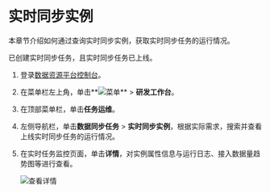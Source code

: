 # 实时同步实例

本章节介绍如何通过查询实时同步实例，获取实时同步任务的运行情况。

已创建实时同步任务，且实时同步任务已上线。

1.  登录[数据资源平台控制台](https://dataq.console.aliyun.com)。

2.  在菜单栏左上角，单击**![菜单](https://static-aliyun-doc.oss-accelerate.aliyuncs.com/assets/img/zh-CN/6504337061/p188771.png)** \> **研发工作台**。

3.  在顶部菜单栏，单击**任务运维**。

4.  左侧导航栏，单击**数据同步任务** \> **实时同步实例**，根据实际需求，搜索并查看上线实时同步任务的运行情况。

5.  在实时任务监控页面，单击**详情**，对实例属性信息与运行日志、接入数据量趋势图等进行查看。

    ![查看详情](https://static-aliyun-doc.oss-accelerate.aliyuncs.com/assets/img/zh-CN/8461579161/p269942.png)


